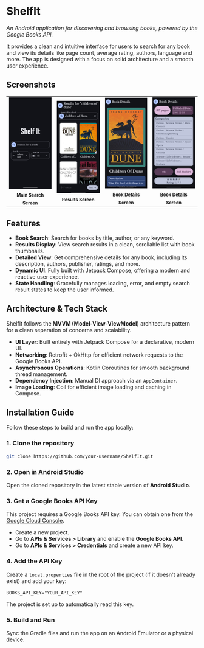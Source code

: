 # ShelfIt 

*An Android application for discovering and browsing books, powered by the Google Books API.*

It provides a clean and intuitive interface for users to search for any book and view its details like page count, average rating, authors, language and more. The app is designed with a focus on solid architecture and a smooth user experience.

## Screenshots
<table align="center">
  <tr>
    <td align="center">
      <img src="/screenshots/screenshot_1.jpg" alt="Main search screen" width="300"/>
      <br />
      <sub><b>Main Search Screen</b></sub>
    </td>
    <td align="center">
      <img src="/screenshots/screenshot_2.jpg" alt="Results screen" width="300"/>
      <br />
      <sub><b>Results Screen</b></sub>
    </td>
    <td align="center">
      <img src="/screenshots/screenshot_3.jpg" alt="Book details screen" width="300"/>
      <br />
      <sub><b>Book Details Screen</b></sub>
    </td>
    <td align="center">
      <img src="/screenshots/screenshot_4.jpg" alt="Book details screen" width="300"/>
      <br />
      <sub><b>Book Details Screen</b></sub>
    </td>
  </tr>
</table>

## Features

- **Book Search**: Search for books by title, author, or any keyword.  
- **Results Display**: View search results in a clean, scrollable list with book thumbnails.  
- **Detailed View**: Get comprehensive details for any book, including its description, authors, publisher, ratings, and more.  
- **Dynamic UI**: Fully built with Jetpack Compose, offering a modern and reactive user experience.  
- **State Handling**: Gracefully manages loading, error, and empty search result states to keep the user informed.  


## Architecture & Tech Stack

ShelfIt follows the **MVVM (Model-View-ViewModel)** architecture pattern for a clean separation of concerns and scalability.  

- **UI Layer**: Built entirely with Jetpack Compose for a declarative, modern UI.  
- **Networking**: Retrofit + OkHttp for efficient network requests to the Google Books API.  
- **Asynchronous Operations**: Kotlin Coroutines for smooth background thread management.  
- **Dependency Injection**: Manual DI approach via an `AppContainer`.  
- **Image Loading**: Coil for efficient image loading and caching in Compose.  


## Installation Guide

Follow these steps to build and run the app locally:

### 1. Clone the repository
```bash
git clone https://github.com/your-username/ShelfIt.git
```

### 2. Open in Android Studio

Open the cloned repository in the latest stable version of **Android Studio**.

### 3. Get a Google Books API Key

This project requires a Google Books API key. You can obtain one from the [Google Cloud Console](https://console.cloud.google.com/).

* Create a new project.
* Go to **APIs & Services > Library** and enable the **Google Books API**.
* Go to **APIs & Services > Credentials** and create a new API key.

### 4. Add the API Key

Create a `local.properties` file in the root of the project (if it doesn't already exist) and add your key:

```properties
BOOKS_API_KEY="YOUR_API_KEY"
```

The project is set up to automatically read this key.

### 5. Build and Run

Sync the Gradle files and run the app on an Android Emulator or a physical device.

